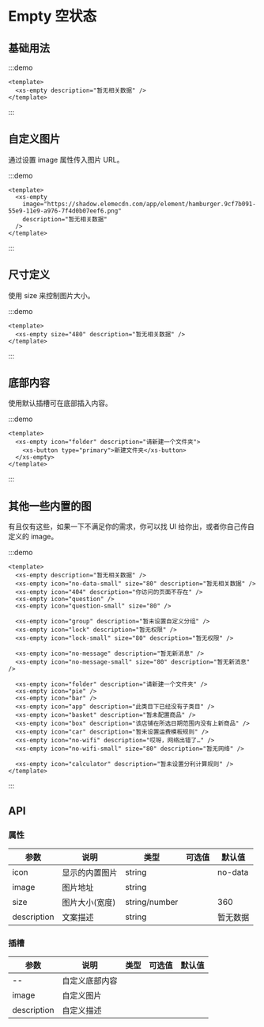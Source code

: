 # Empty 空状态

## 基础用法

:::demo

```vue
<template>
  <xs-empty description="暂无相关数据" />
</template>
```

:::

## 自定义图片

通过设置 image 属性传入图片 URL。

:::demo

```vue
<template>
  <xs-empty
    image="https://shadow.elemecdn.com/app/element/hamburger.9cf7b091-55e9-11e9-a976-7f4d0b07eef6.png"
    description="暂无相关数据"
  />
</template>
```

:::

## 尺寸定义

使用 size 来控制图片大小。

:::demo

```vue
<template>
  <xs-empty size="480" description="暂无相关数据" />
</template>
```

:::

## 底部内容

使用默认插槽可在底部插入内容。

:::demo

```vue
<template>
  <xs-empty icon="folder" description="请新建一个文件夹">
    <xs-button type="primary">新建文件夹</xs-button>
  </xs-empty>
</template>
```

:::

## 其他一些内置的图

有且仅有这些，如果一下不满足你的需求，你可以找 UI 给你出，或者你自己传自定义的 image。

:::demo

```vue
<template>
  <xs-empty description="暂无相关数据" />
  <xs-empty icon="no-data-small" size="80" description="暂无相关数据" />
  <xs-empty icon="404" description="你访问的页面不存在" />
  <xs-empty icon="question" />
  <xs-empty icon="question-small" size="80" />

  <xs-empty icon="group" description="暂未设置自定义分组" />
  <xs-empty icon="lock" description="暂无权限" />
  <xs-empty icon="lock-small" size="80" description="暂无权限" />

  <xs-empty icon="no-message" description="暂无新消息" />
  <xs-empty icon="no-message-small" size="80" description="暂无新消息" />

  <xs-empty icon="folder" description="请新建一个文件夹" />
  <xs-empty icon="pie" />
  <xs-empty icon="bar" />
  <xs-empty icon="app" description="此类目下已经没有子类目" />
  <xs-empty icon="basket" description="暂未配置商品" />
  <xs-empty icon="box" description="该店铺在所选日期范围内没有上新商品" />
  <xs-empty icon="car" description="暂未设置运费模板规则" />
  <xs-empty icon="no-wifi" description="哎呀，网络出错了…" />
  <xs-empty icon="no-wifi-small" size="80" description="暂无网络" />

  <xs-empty icon="calculator" description="暂未设置分利计算规则" />
</template>
```

:::

## API

### 属性

| 参数        | 说明           | 类型          | 可选值 | 默认值   |
| ----------- | -------------- | ------------- | ------ | -------- |
| icon        | 显示的内置图片 | string        |        | no-data  |
| image       | 图片地址       | string        |        |          |
| size        | 图片大小(宽度) | string/number |        | 360      |
| description | 文案描述       | string        |        | 暂无数据 |

### 插槽

| 参数        | 说明           | 类型 | 可选值 | 默认值 |
| ----------- | -------------- | ---- | ------ | ------ |
| --          | 自定义底部内容 |      |        |        |
| image       | 自定义图片     |      |        |        |
| description | 自定义描述     |      |        |        |
